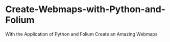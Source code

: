 # Create-Webmaps-with-Python-and-Folium

With the Application of Python and Folium Create an Amazing Webmaps
